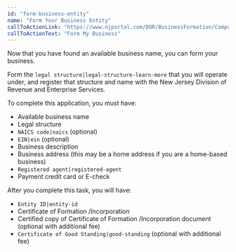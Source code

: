 ```yaml
---
id: "form-business-entity"
name: "Form Your Business Entity"
callToActionLink: "https://www.njportal.com/DOR/BusinessFormation/CompanyInformation/BusinessName"
callToActionText: "Form My Business"
---
```

Now that you have found an available business name, you can form your business.

Form the `legal structure|legal-structure-learn-more` that you will operate under, and register that structure and name with the New Jersey Division of Revenue and Enterprise Services.
        
To complete this application, you must have:
- Available business name
- Legal structure
- `NAICS code|naics` (optional)
- `EIN|ein` (optional)
- Business description
- Business address (this may be a home address if you are a home-based business)
- `Registered agent|registered-agent`
- Payment credit card or E-check

After you complete this task, you will have:
- `Entity ID|entity-id`
- Certificate of Formation /Incorporation
- Certified copy of Certificate of Formation /Incorporation document (optional with additional fee)
- `Certificate of Good Standing|good-standing` (optional with additional fee) 
